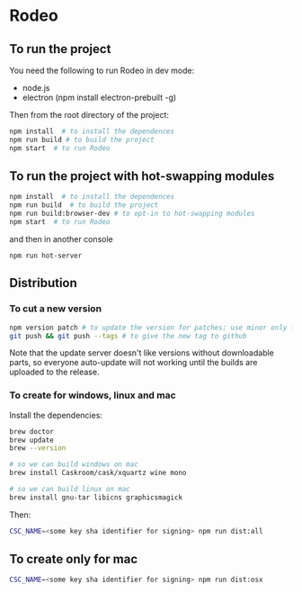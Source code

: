 # Rodeo

## To run the project
You need the following to run Rodeo in dev mode:
- node.js
- electron (npm install electron-prebuilt -g)

Then from the root directory of the project:
```bash
npm install  # to install the dependences
npm run build # to build the project
npm start  # to run Rodeo
```

## To run the project with hot-swapping modules
```bash
npm install  # to install the dependences
npm run build  # to build the project
npm run build:browser-dev # to opt-in to hot-swapping modules
npm start  # to run Rodeo
```
and then in another console
```
npm run hot-server
```

## Distribution

### To cut a new version
```bash
npm version patch # to update the version for patches; use minor only for new features
git push && git push --tags # to give the new tag to github
```

Note that the update server doesn't like versions without downloadable parts, so everyone auto-update will
not working until the builds are uploaded to the release.

### To create for windows, linux and mac
Install the dependencies:
```bash
brew doctor
brew update
brew --version

# so we can build windows on mac
brew install Caskroom/cask/xquartz wine mono

# so we can build linux on mac
brew install gnu-tar libicns graphicsmagick
```

Then:
```bash
CSC_NAME=<some key sha identifier for signing> npm run dist:all
```

## To create only for mac
```bash
CSC_NAME=<some key sha identifier for signing> npm run dist:osx
```
